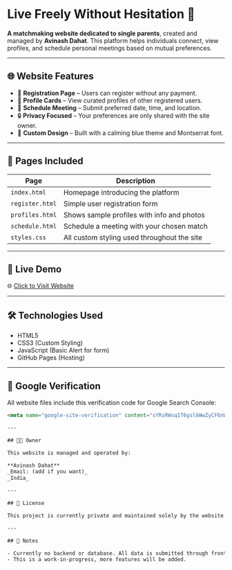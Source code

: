  # Live Freely Without Hesitation 💙

**A matchmaking website dedicated to single parents**, created and managed by **Avinash Dahat**. This platform helps individuals connect, view profiles, and schedule personal meetings based on mutual preferences.

---

## 🌐 Website Features

- 💌 **Registration Page** – Users can register without any payment.
- 👤 **Profile Cards** – View curated profiles of other registered users.
- 📅 **Schedule Meeting** – Submit preferred date, time, and location.
- 🔒 **Privacy Focused** – Your preferences are only shared with the site owner.
- 🎨 **Custom Design** – Built with a calming blue theme and Montserrat font.

---

## 📁 Pages Included

| Page              | Description                                     |
|-------------------|-------------------------------------------------|
| `index.html`      | Homepage introducing the platform               |
| `register.html`   | Simple user registration form                   |
| `profiles.html`   | Shows sample profiles with info and photos      |
| `schedule.html`   | Schedule a meeting with your chosen match       |
| `styles.css`      | All custom styling used throughout the site     |

---

## 🚀 Live Demo

🌐 [Click to Visit Website](https://avithegreatraje.github.io/live-freely-website/)

---

## 🛠️ Technologies Used

- HTML5  
- CSS3 (Custom Styling)  
- JavaScript (Basic Alert for form)  
- GitHub Pages (Hosting)

---

## 🔎 Google Verification

All website files include this verification code for Google Search Console:

```html
<meta name="google-site-verification" content="sYRsRWsq1T6gsl6WwZyCF6nWExC-oc9bu84mUo2ksc0" />

---

## 👨‍💼 Owner

This website is managed and operated by:

**Avinash Dahat**  
_Email: (add if you want)_  
_India_

---

## 🔐 License

This project is currently private and maintained solely by the website owner. Content and designs are not for redistribution or commercial reuse without permission.

---

## 📌 Notes

- Currently no backend or database. All data is submitted through frontend forms.
- This is a work-in-progress, more features will be added.

